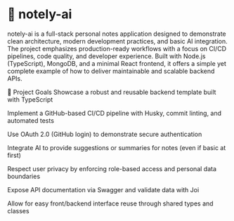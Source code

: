 # 🧠 notely-ai

notely-ai is a full-stack personal notes application designed to demonstrate clean architecture, modern development practices, and basic AI integration. The project emphasizes production-ready workflows with a focus on CI/CD pipelines, code quality, and developer experience. Built with Node.js (TypeScript), MongoDB, and a minimal React frontend, it offers a simple yet complete example of how to deliver maintainable and scalable backend APIs.

🎯 Project Goals
Showcase a robust and reusable backend template built with TypeScript

Implement a GitHub-based CI/CD pipeline with Husky, commit linting, and automated tests

Use OAuth 2.0 (GitHub login) to demonstrate secure authentication

Integrate AI to provide suggestions or summaries for notes (even if basic at first)

Respect user privacy by enforcing role-based access and personal data boundaries

Expose API documentation via Swagger and validate data with Joi

Allow for easy front/backend interface reuse through shared types and classes

   ```bash
  

